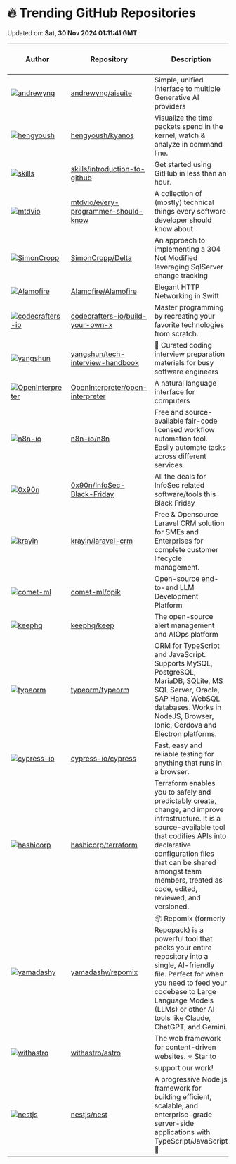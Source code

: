 # 🔥 Trending GitHub Repositories

Updated on: **Sat, 30 Nov 2024 01:11:41 GMT**

| Author | Repository | Description | Language | ⭐ Total Stars | 🌟 Stars Today |
|--------|------------|-------------|----------|----------------|----------------|
| [![andrewyng](https://avatars.githubusercontent.com/u/103829?s=40&v=4)](https://github.com/andrewyng) | [andrewyng/aisuite](https://github.com/andrewyng/aisuite) | Simple, unified interface to multiple Generative AI providers | Python | 5119 | 778 |
| [![hengyoush](https://avatars.githubusercontent.com/u/32724602?s=40&v=4)](https://github.com/hengyoush) | [hengyoush/kyanos](https://github.com/hengyoush/kyanos) | Visualize the time packets spend in the kernel, watch & analyze in command line. | C | 1766 | 88 |
| [![skills](https://avatars.githubusercontent.com/u/1221423?s=40&v=4)](https://github.com/skills) | [skills/introduction-to-github](https://github.com/skills/introduction-to-github) | Get started using GitHub in less than an hour. | N/A | 4978 | 24 |
| [![mtdvio](https://avatars.githubusercontent.com/u/1062491?s=40&v=4)](https://github.com/mtdvio) | [mtdvio/every-programmer-should-know](https://github.com/mtdvio/every-programmer-should-know) | A collection of (mostly) technical things every software developer should know about | N/A | 84790 | 641 |
| [![SimonCropp](https://avatars.githubusercontent.com/u/122666?s=40&v=4)](https://github.com/SimonCropp) | [SimonCropp/Delta](https://github.com/SimonCropp/Delta) | An approach to implementing a 304 Not Modified leveraging SqlServer change tracking | C# | 718 | 105 |
| [![Alamofire](https://avatars.githubusercontent.com/u/169110?s=40&v=4)](https://github.com/Alamofire) | [Alamofire/Alamofire](https://github.com/Alamofire/Alamofire) | Elegant HTTP Networking in Swift | Swift | 41291 | 45 |
| [![codecrafters-io](https://avatars.githubusercontent.com/u/1736595?s=40&v=4)](https://github.com/codecrafters-io) | [codecrafters-io/build-your-own-x](https://github.com/codecrafters-io/build-your-own-x) | Master programming by recreating your favorite technologies from scratch. | Markdown | 313879 | 293 |
| [![yangshun](https://avatars.githubusercontent.com/u/1315101?s=40&v=4)](https://github.com/yangshun) | [yangshun/tech-interview-handbook](https://github.com/yangshun/tech-interview-handbook) | 💯 Curated coding interview preparation materials for busy software engineers | TypeScript | 119570 | 137 |
| [![OpenInterpreter](https://avatars.githubusercontent.com/u/63927363?s=40&v=4)](https://github.com/OpenInterpreter) | [OpenInterpreter/open-interpreter](https://github.com/OpenInterpreter/open-interpreter) | A natural language interface for computers | Python | 57047 | 212 |
| [![n8n-io](https://avatars.githubusercontent.com/u/6249596?s=40&v=4)](https://github.com/n8n-io) | [n8n-io/n8n](https://github.com/n8n-io/n8n) | Free and source-available fair-code licensed workflow automation tool. Easily automate tasks across different services. | TypeScript | 50123 | 92 |
| [![0x90n](https://avatars.githubusercontent.com/u/16811203?s=40&v=4)](https://github.com/0x90n) | [0x90n/InfoSec-Black-Friday](https://github.com/0x90n/InfoSec-Black-Friday) | All the deals for InfoSec related software/tools this Black Friday | N/A | 3640 | 85 |
| [![krayin](https://avatars.githubusercontent.com/u/39991107?s=40&v=4)](https://github.com/krayin) | [krayin/laravel-crm](https://github.com/krayin/laravel-crm) | Free & Opensource Laravel CRM solution for SMEs and Enterprises for complete customer lifecycle management. | Blade | 11440 | 16 |
| [![comet-ml](https://avatars.githubusercontent.com/u/98702584?s=40&v=4)](https://github.com/comet-ml) | [comet-ml/opik](https://github.com/comet-ml/opik) | Open-source end-to-end LLM Development Platform | Java | 2339 | 32 |
| [![keephq](https://avatars.githubusercontent.com/u/68807791?s=40&v=4)](https://github.com/keephq) | [keephq/keep](https://github.com/keephq/keep) | The open-source alert management and AIOps platform | Python | 5343 | 69 |
| [![typeorm](https://avatars.githubusercontent.com/u/1753397?s=40&v=4)](https://github.com/typeorm) | [typeorm/typeorm](https://github.com/typeorm/typeorm) | ORM for TypeScript and JavaScript. Supports MySQL, PostgreSQL, MariaDB, SQLite, MS SQL Server, Oracle, SAP Hana, WebSQL databases. Works in NodeJS, Browser, Ionic, Cordova and Electron platforms. | TypeScript | 34444 | 120 |
| [![cypress-io](https://avatars.githubusercontent.com/u/1268976?s=40&v=4)](https://github.com/cypress-io) | [cypress-io/cypress](https://github.com/cypress-io/cypress) | Fast, easy and reliable testing for anything that runs in a browser. | JavaScript | 47459 | 148 |
| [![hashicorp](https://avatars.githubusercontent.com/u/1299?s=40&v=4)](https://github.com/hashicorp) | [hashicorp/terraform](https://github.com/hashicorp/terraform) | Terraform enables you to safely and predictably create, change, and improve infrastructure. It is a source-available tool that codifies APIs into declarative configuration files that can be shared amongst team members, treated as code, edited, reviewed, and versioned. | Go | 43068 | 165 |
| [![yamadashy](https://avatars.githubusercontent.com/u/5019072?s=40&v=4)](https://github.com/yamadashy) | [yamadashy/repomix](https://github.com/yamadashy/repomix) | 📦 Repomix (formerly Repopack) is a powerful tool that packs your entire repository into a single, AI-friendly file. Perfect for when you need to feed your codebase to Large Language Models (LLMs) or other AI tools like Claude, ChatGPT, and Gemini. | TypeScript | 4686 | 96 |
| [![withastro](https://avatars.githubusercontent.com/u/361671?s=40&v=4)](https://github.com/withastro) | [withastro/astro](https://github.com/withastro/astro) | The web framework for content-driven websites. ⭐️ Star to support our work! | TypeScript | 47149 | 37 |
| [![nestjs](https://avatars.githubusercontent.com/u/23244943?s=40&v=4)](https://github.com/nestjs) | [nestjs/nest](https://github.com/nestjs/nest) | A progressive Node.js framework for building efficient, scalable, and enterprise-grade server-side applications with TypeScript/JavaScript 🚀 | TypeScript | 68062 | 40 |
